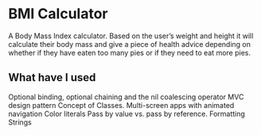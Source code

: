 #  BMI Calculator

A Body Mass Index calculator. Based on the user’s weight and height it will calculate their body mass and give a piece of health advice depending on whether if they have eaten too many pies or if they need to eat more pies.

## What have I used

Optional binding, optional chaining and the nil coalescing operator
MVC design pattern 
Concept of Classes. 
Multi-screen apps with animated navigation
Color literals
Pass by value vs. pass by reference. 
Formatting Strings
